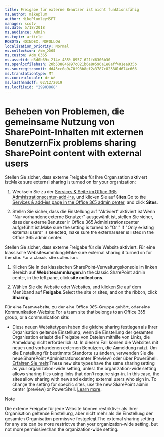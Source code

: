 ```yaml
---
title: Freigabe für externe Benutzer ist nicht funktionsfähig
ms.author: mikeplum
author: MikePlumleyMSFT
manager: scotv
ms.date: 5/18/2018
ms.audience: Admin
ms.topic: article
ROBOTS: NOINDEX, NOFOLLOW
localization_priority: Normal
ms.collection: Adm_O365
ms.custom: Adm_O365
ms.assetid: d3d0b69b-214e-4859-8957-621fd6306b30
ms.openlocfilehash: 20b538846997c021b6e88596a1e8aff401ea935b
ms.sourcegitcommit: dd43cc0a9470f98b8ef2a3787c823801d674c666
ms.translationtype: MT
ms.contentlocale: de-DE
ms.lasthandoff: 02/12/2019
ms.locfileid: "29900868"
---
```

# <a name="fix-problems-sharing-sharepoint-content-with-external-users"></a><span data-ttu-id="ced86-102">Beheben von Problemen, die gemeinsame Nutzung von SharePoint-Inhalten mit externen Benutzern</span><span class="sxs-lookup"><span data-stu-id="ced86-102">Fix problems sharing SharePoint content with external users</span></span>

<span data-ttu-id="ced86-103">Stellen Sie sicher, dass externe Freigabe für Ihre Organisation aktiviert ist:</span><span class="sxs-lookup"><span data-stu-id="ced86-103">Make sure external sharing is turned on for your organization:</span></span>
  
1. <span data-ttu-id="ced86-104">Wechseln Sie zu der [Services &amp; Seite im Office 365 Administrationscenter-add-ins](https://portal.office.com/adminportal/home#/Settings/ServicesAndAddIns), und klicken Sie auf **Sites**.</span><span class="sxs-lookup"><span data-stu-id="ced86-104">Go to the [Services &amp; add-ins page in the Office 365 admin center](https://portal.office.com/adminportal/home#/Settings/ServicesAndAddIns), and click **Sites**.</span></span>
    
2. <span data-ttu-id="ced86-p101">Stellen Sie sicher, dass die Einstellung auf "Aktiviert" aktiviert ist Wenn "Nur vorhandene externe Benutzer" ausgewählt ist, stellen Sie sicher, dass der externe Benutzer in Office 365 Administrationscenter aufgeführt ist.</span><span class="sxs-lookup"><span data-stu-id="ced86-p101">Make sure the setting is turned to "On." If "Only existing external users" is selected, make sure the external user is listed in the Office 365 admin center.</span></span>
    
<span data-ttu-id="ced86-p102">Stellen Sie sicher, dass externe Freigabe für die Website aktiviert. Für eine klassische Websitesammlung:</span><span class="sxs-lookup"><span data-stu-id="ced86-p102">Make sure external sharing it turned on for the site. For a classic site collection:</span></span>
  
1. <span data-ttu-id="ced86-109">Klicken Sie in der klassischen SharePoint-Verwaltungskonsole im linken Bereich auf **Websitesammlungen**.</span><span class="sxs-lookup"><span data-stu-id="ced86-109">In the classic SharePoint admin center, in the left pane, click **site collections**.</span></span>
    
2. <span data-ttu-id="ced86-110">Wählen Sie die Website oder Websites, und klicken Sie auf dem Menüband auf **Freigabe**.</span><span class="sxs-lookup"><span data-stu-id="ced86-110">Select the site or sites, and on the ribbon, click **Sharing**.</span></span>
    
<span data-ttu-id="ced86-111">Für eine Teamwebsite, zu der eine Office 365-Gruppe gehört, oder eine Kommunikation-Website:</span><span class="sxs-lookup"><span data-stu-id="ced86-111">For a team site that belongs to an Office 365 group, or a communication site:</span></span>
  
- <span data-ttu-id="ced86-p103">Diese neuen Websitetypen haben die gleiche sharing festlegen als Ihrer Organisation geltende Einstellung, wenn die Einstellung der gesamten Organisation erlaubt die Freigabe von Dateien mithilfe von Links, die Anmeldung nicht erforderlich ist. In diesem Fall können die Websites mit neuen und vorhandenen externen Benutzern, die Anmeldung nutzt. Um die Einstellung für bestimmte Standorte zu ändern, verwenden Sie die neue SharePoint Administrationscenter (Preview) oder über PowerShell. [Erfahren Sie mehr](https://go.microsoft.com/fwlink/?linkid=871863).</span><span class="sxs-lookup"><span data-stu-id="ced86-p103">These new site types have the same sharing setting as your organization-wide setting, unless the organization-wide setting allows sharing files using links that don't require sign-in. In this case, the sites allow sharing with new and existing external users who sign in. To change the setting for specific sites, use the new SharePoint admin center (preview) or PowerShell. [Learn more](https://go.microsoft.com/fwlink/?linkid=871863).</span></span>
    
> [!NOTE]
> <span data-ttu-id="ced86-116">Die externe Freigabe für jede Website können restriktiver als Ihrer Organisation geltende Einstellung, aber nicht mehr als die Einstellung der gesamten Organisation permissive festgelegt.</span><span class="sxs-lookup"><span data-stu-id="ced86-116">The external sharing setting for any site can be more restrictive than your organization-wide setting, but not more permissive than the organization-wide setting.</span></span> 
  

